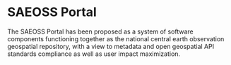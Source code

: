 # SAEOSS Portal

The SAEOSS Portal has been proposed as a system of software components functioning together
as the national central earth observation geospatial repository, with a view to metadata and open 
geospatial API standards compliance as well as user impact maximization.
